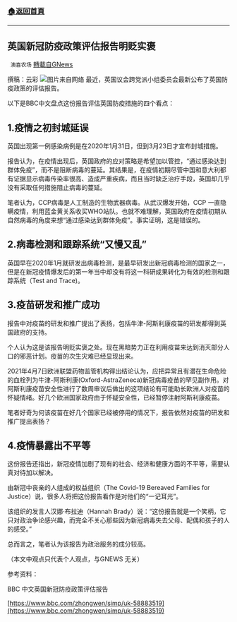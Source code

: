 ###  [:house:返回首頁](https://github.com/ourhimalayas/txt)
---


## 英国新冠防疫政策评估报告明贬实褒
` 澳喜农场` [轉載自GNews](https://gnews.org/zh-hans/1604412/)

撰稿：云彩
![](https://assets.gnews.org/wp-content/uploads/2021/10/图片PPT变PNG-6.jpg)图片来自网络
最近，英国议会跨党派小组委员会最新公布了英国防疫政策的评估报告。

以下是BBC中文盘点这份报告评估英国防疫措施的四个看点：

## 1.疫情之初封城延误

英国出现第一例感染病例是在2020年1月31日，但到3月23日才宣布封城措施。

报告认为，在疫情出现后，英国政府的应对策略是希望加以管控，“通过感染达到群体免疫”，而不是阻断病毒的蔓延。其结果是，在疫情初期尽管中国和意大利都有证据显示病毒传染率很高、造成严重疾病，而且当时缺乏治疗手段，英国却几乎没有采取任何措施阻止病毒的蔓延。

笔者认为，CCP病毒是人工制造的生物武器病毒。从武汉爆发开始，CCP 一直隐瞒疫情，利用蓝金黄关系收买WHO站队。也就不难理解，英国政府在疫情初期从自然病毒的角度来想“通过感染达到群体免疫”。事实证明，这是错误的。

## 2.病毒检测和跟踪系统“又慢又乱”

英国早在2020年1月就研发出病毒检测，是最早研发出新冠病毒检测的国家之一，但是在新冠疫情爆发后的第一年当中却没有将这一科研成果转化为有效的检测和跟踪系统（Test and Trace)。

## 3.疫苗研发和推广成功

报告中对疫苗的研发和推广提出了表扬，包括牛津-阿斯利康疫苗的研发都得到英国政府的支持。

个人认为这是该报告明贬实褒之处。现在黑暗势力正在利用疫苗来达到消灭部分人口的邪恶计划。疫苗的次生灾难已经显现出来。

2021年4月7日欧洲联盟药物监管机构得出结论认为，应把异常且有潜在生命危险的血栓列为牛津-阿斯利康(Oxford-AstraZeneca)新冠病毒疫苗的罕见副作用。对阿斯利康疫苗安全性进行了数周审议后做出的这项结论有可能助长欧洲人对疫苗的怀疑情绪。好几个欧洲国家政府由于怀疑安全性，已经暂停注射阿斯利康疫苗。

笔者好奇为何该疫苗在好几个国家已经被停用的情况下，报告依然对疫苗的研发和推广提出表扬？

## 4.疫情暴露出不平等

这份报告还指出，新冠疫情加剧了现有的社会、经济和健康方面的不平等，需要认真对待加以解决。

由新冠中丧亲的人组成的权益组织（The Covid-19 Bereaved Families for Justice）说，很多人将把这份报告看作是对他们的“一记耳光”。

该组织的发言人汉娜·布拉迪（Hannah Brady）说：“这份报告就是一个笑柄，它只对政治争论感兴趣，而完全不关心那些因为新冠病毒失去父母、配偶和孩子的人的感受。”

总而言之，笔者认为该报告为政治服务的成分较高。

（本文中观点只代表个人观点，与GNEWS 无关）

参考资料：

BBC 中文英国新冠防疫政策评估报告

[https://www.bbc.com/zhongwen/simp/uk-58883519](https://www.bbc.com/zhongwen/simp/uk-58883519)
